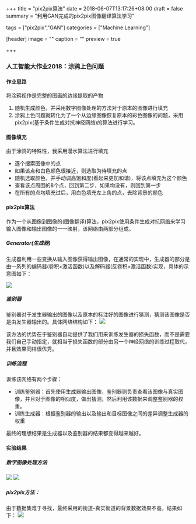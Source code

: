 +++
title = "pix2pix算法"
date = 2018-06-07T13:17:26+08:00
draft = false
summary = "利用GAN完成的pix2pix图像翻译算法学习"

tags = ["pix2pix","GAN"]
categories = ["Machine Learning"]

[header]
image = ""
caption = ""
preview = true

+++

### 人工智能大作业2018：涂鸦上色问题



#### 作业思路

将涂鸦视作是完整的图画的边缘提取的产物

1. 随机生成颜色，并采用数字图像处理的方法对于原本的图像进行填充
2. 涂鸦上色问题就转化为了一个从边缘图像恢复原本的彩色图像的问题，采用pix2pix(基于条件生成对抗神经网络)的算法进行学习。

#### 图像填充

由于涂鸦的特殊性，我采用漫水算法进行填充

* 逐个搜索图像中的点
* 如果该点和白色颜色很接近，则选取为待填充的点
* 随机选取颜色，并手动调高饱和度(看起来更加和谐)，将该点填充为这个颜色
* 查看该点周围的8个点，回到第二步，如果均没有，则回到第一步
* 在所有的点均填充过后，用白色填充左上角的点，去除背景的颜色

#### pix2pix算法

作为一个从图像到图像的(图像翻译)算法，pix2pix使用条件生成对抗网络来学习输入图像和输出图像的一一映射，该网络由两部分组成。

##### Generator(生成器)

生成器利用一些变换从输入图像获得输出图像，在通常的实现中，生成器的部分是由一系列的编码器(卷积+激活函数)以及解码器(反卷积+激活函数)实现，具体的示意图如下：

![](http://osv1xytac.bkt.clouddn.com/18-6-10/45902206.jpg)

##### 鉴别器

鉴别器对于发生器输出的图像以及原本的标注好的图像进行猜测，猜测该图像是否是由发生器输出的。具体网络结构如下：
![](http://osv1xytac.bkt.clouddn.com/18-6-10/62686003.jpg)

该方法的优势在于鉴别器自动提供了我们用来训练发生器的损失函数，而不是需要我们自己手动指定，就相当于损失函数的部分由另一个神经网络的训练过程取代，并且效果同样很优秀。

##### 训练流程

训练该网络有两个步骤：

* 训练鉴别器：首先使用生成器输出图像，鉴别器则负责查看该图像与真实图像，并且对于图像的相似度，做出猜测，然后利用该数据来调整鉴别器的权重。
* 训练生成器：根据鉴别器的输出以及输出和目标图像之间的差异调整生成器的权重

最终的理想结果是生成器以及鉴别器的结果都变得越来越好。

#### 实验结果

##### 数字图像处理方法
![](http://osv1xytac.bkt.clouddn.com/18-6-10/85233950.jpg)
![](http://osv1xytac.bkt.clouddn.com/18-6-10/49609570.jpg)

##### pix2pix方法：
由于数据集难于寻找，最终采用的街道-真实街道的背景数据效果不高，结果如下：
![](http://osv1xytac.bkt.clouddn.com/18-6-10/58548392.jpg)


